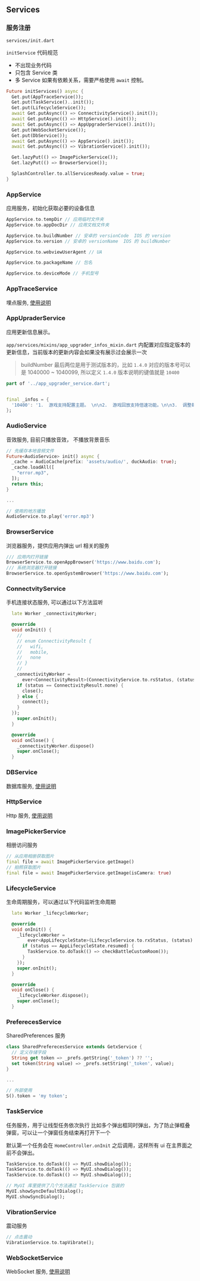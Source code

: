 ## Services

### 服务注册
`services/init.dart`

`initService` 代码规范
  - 不出现业务代码
  - 只包含 Service 类
  - 多 Service 如果有依赖关系，需要严格使用 `await` 控制。

```dart
Future initServices() async {
  Get.put(AppTraceService());
  Get.put(TaskService()..init());
  Get.put(LifecycleService());
  await Get.putAsync(() => ConnectivityService().init());
  await Get.putAsync(() => HttpService().init());
  await Get.putAsync(() => AppUpgraderService().init());
  Get.put(WebSocketService());
  Get.put(DbService());
  await Get.putAsync(() => AppService().init());
  await Get.putAsync(() => VibrationService().init());

  Get.lazyPut(() => ImagePickerService());
  Get.lazyPut(() => BrowserService());

  SplashController.to.allServicesReady.value = true;
}
```

### AppService
应用服务，初始化获取必要的设备信息

```dart
AppService.to.tempDir // 应用临时文件夹
AppService.to.appDocDir // 应用文档文件夹

AppService.to.buildNumber // 安卓的 versionCode  IOS 的 version
AppService.to.version // 安卓的 versionName  IOS 的 buildNumber

AppService.to.webviewUserAgent // UA

AppService.to.packageName // 包名

AppService.to.deviceMode // 手机型号
```

### AppTraceService

埋点服务, [使用说明](app_trace.md)

### AppUpraderService

应用更新信息展示。

`app/services/mixins/app_upgrader_infos_mixin.dart` 内配置对应指定版本的更新信息，当前版本的更新内容会如果没有展示过会展示一次

> buildNumber 最后两位是用于测试版本的，比如 `1.4.0` 对应的版本号可以是 1040000 ~ 1040099, 所以定义 `1.4.0` 版本说明的键值就是 `10400`

```dart
part of '../app_upgrader_service.dart';


final _infos = {
  '10400': '1.  游戏支持配置主题。 \n\n2.  游戏回放支持倍速功能。\n\n3.  调整每日挑战日历界面。\n\n4.  调整闯关界面。'
};

```

### AudioService

音效服务, 目前只播放音效， 不播放背景音乐

```dart
// 先缓存本地音频文件
Future<AudioService> init() async {
  _cache = AudioCache(prefix: 'assets/audio/', duckAudio: true);
  _cache.loadAll([
    "error.mp3",
  ]);
  return this;
}

...

// 使用的地方播放
AudioService.to.play('error.mp3')
```

### BrowserService

浏览器服务，提供应用内弹出 url 相关的服务

```dart
/// 应用内打开链接
BrowserService.to.openAppBrowser('https://www.baidu.com');
/// 系统浏览器打开链接
BrowserService.to.openSystemBrowser('https://www.baidu.com');
```

### ConnectvityService

手机连接状态服务, 可以通过以下方法监听

```dart
  late Worker _connectivityWorker;

  @override
  void onInit() {
    //
    // enum ConnectivityResult {
    //   wifi,
    //   mobile,
    //   none
    // }
    //
   _connectivityWorker =
      ever<ConnectivityResult>(ConnectivityService.to.rsStatus, (status) {
    if (status == ConnectivityResult.none) {
      close();
    } else {
      connect();
    }
  });
    super.onInit();
  }

  @override
  void onClose() {
    _connectivityWorker.dispose()
    super.onClose();
  }

```

### DBService

数据库服务, [使用说明](db.md)

### HttpService

Http 服务, [使用说明](http.md)
### ImagePickerService

相册访问服务

```dart
// 从应用相册获取图片
final file = await ImagePickerService.getImage()
// 拍照获取图片
final file = await ImagePickerService.getImage(isCamera: true)
```

### LifecycleService

生命周期服务，可以通过以下代码监听生命周期

```dart
  late Worker _lifecycleWorker;

  @override
  void onInit() {
    _lifecycleWorker =
        ever<AppLifecycleState>(LifecycleService.to.rxStatus, (status) {
      if (status == AppLifecycleState.resumed) {
        TaskService.to.doTask(() => checkBattleCustomRoom());
      }
    });
    super.onInit();
  }

  @override
  void onClose() {
    _lifecycleWorker.dispose();
    super.onClose();
  }

```

### PreferecesService

SharedPreferences 服务

```dart
class SharedPreferecesService extends GetxService {
  // 定义存储字段
  String get token => _prefs.getString('_token') ?? '';
  set token(String value) => _prefs.setString('_token', value);
}

... 

// 外部使用
S().token = 'my token';
```


### TaskService

任务服务，用于让线型任务依次执行
比如多个弹出框同时弹出，为了防止弹框叠弹窗，可以让一个弹窗任务结束再打开下一个

默认第一个任务会在 `HomeController.onInit` 之后调用，这样所有 ui 在主界面之前不会弹出。

```dart
TaskService.to.doTask(() => MyUI.showDialog());
TaskService.to.doTask(() => MyUI.showDialog());
TaskService.to.doTask(() => MyUI.showDialog());

// MyUI 库里提供了几个方法通过 TaskService 包装的
MyUI.showSyncDefaultDialog();
MyUI.showSyncDialog();
```

### VibrationService

震动服务

```dart
// 点击震动
VibrationService.to.tapVibrate();
```

### WebSocketService

WebSocket 服务, [使用说明](ws.md)
